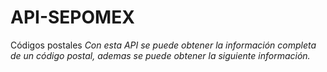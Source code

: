 # API-SEPOMEX
Códigos postales
_Con esta API se puede obtener la información completa de un código postal, ademas se puede obtener la siguiente información._
